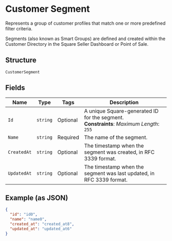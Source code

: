 
# Customer Segment

Represents a group of customer profiles that match one or more predefined filter criteria.

Segments (also known as Smart Groups) are defined and created within the Customer Directory in the
Square Seller Dashboard or Point of Sale.

## Structure

`CustomerSegment`

## Fields

| Name | Type | Tags | Description |
|  --- | --- | --- | --- |
| `Id` | `string` | Optional | A unique Square-generated ID for the segment.<br>**Constraints**: *Maximum Length*: `255` |
| `Name` | `string` | Required | The name of the segment. |
| `CreatedAt` | `string` | Optional | The timestamp when the segment was created, in RFC 3339 format. |
| `UpdatedAt` | `string` | Optional | The timestamp when the segment was last updated, in RFC 3339 format. |

## Example (as JSON)

```json
{
  "id": "id0",
  "name": "name0",
  "created_at": "created_at8",
  "updated_at": "updated_at6"
}
```

